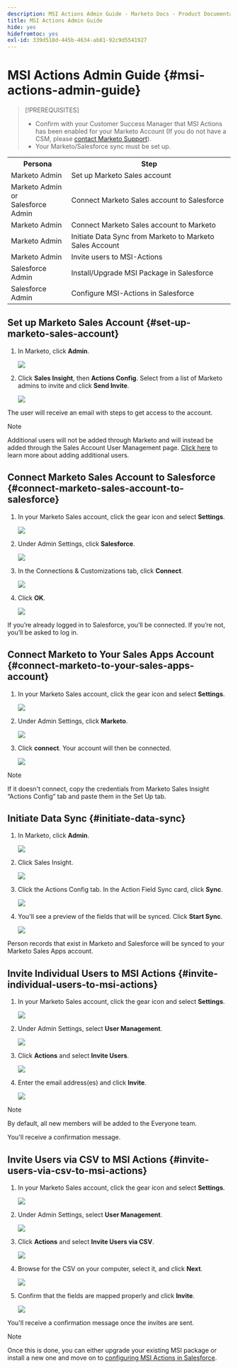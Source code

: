 ```yaml
---
description: MSI Actions Admin Guide - Marketo Docs - Product Documentation
title: MSI Actions Admin Guide
hide: yes
hidefromtoc: yes
exl-id: 339d518d-445b-4634-ab81-92c9d5541927
---
```

# MSI Actions Admin Guide {#msi-actions-admin-guide}

>[!PREREQUISITES]
>
>* Confirm with your Customer Success Manager that MSI Actions has been enabled for your Marketo Account (If you do not have a CSM, please [contact Marketo Support](https://nation.marketo.com/t5/support/ct-p/Support)).
>* Your Marketo/Salesforce sync must be set up.

<table>
 <tr>
  <th>Persona</th>
  <th>Step</th>
 </tr>
 <tr>
  <td>Marketo Admin</td>
  <td>Set up Marketo Sales account</td>
 </tr>
 <tr>
  <td>Marketo Admin or <br/>Salesforce Admin</td>
  <td>Connect Marketo Sales account to Salesforce</td>
 </tr>
 <tr>
  <td>Marketo Admin</td>
  <td>Connect Marketo Sales account to Marketo</td>
 </tr>
 <tr>
  <td>Marketo Admin</td>
  <td>Initiate Data Sync from Marketo to Marketo Sales Account</td>
 </tr>
 <tr>
  <td>Marketo Admin</td>
  <td>Invite users to MSI-Actions</td>
 </tr>
 <tr>
  <td>Salesforce Admin</td>
  <td>Install/Upgrade MSI Package in Salesforce</td>
 </tr>
 <tr>
  <td>Salesforce Admin</td>
  <td>Configure MSI-Actions in Salesforce</td>
 </tr>
</table>

## Set up Marketo Sales Account {#set-up-marketo-sales-account}

1. In Marketo, click **Admin**.

   ![](assets/msi-actions-admin-guide-1.png)

1. Click **Sales Insight**, then **Actions Config**. Select from a list of Marketo admins to invite and click **Send Invite**.

   ![](assets/msi-actions-admin-guide-2.png)

The user will receive an email with steps to get access to the account.

>[!NOTE]
>
>Additional users will not be added through Marketo and will instead be added through the Sales Account User Management page. [Click here](/help/marketo/product-docs/marketo-sales-connect/admin/invite-users.md) to learn more about adding additional users.

## Connect Marketo Sales Account to Salesforce {#connect-marketo-sales-account-to-salesforce}

1. In your Marketo Sales account, click the gear icon and select **Settings**.

   ![](assets/msi-actions-admin-guide-3.png)

1. Under Admin Settings, click **Salesforce**.

   ![](assets/msi-actions-admin-guide-4.png)

1. In the Connections & Customizations tab, click **Connect**.

   ![](assets/msi-actions-admin-guide-5.png)

1. Click **OK**.

   ![](assets/msi-actions-admin-guide-6.png)

If you’re already logged in to Salesforce, you’ll be connected. If you’re not, you’ll be asked to log in.

## Connect Marketo to Your Sales Apps Account {#connect-marketo-to-your-sales-apps-account}

1. In your Marketo Sales account, click the gear icon and select **Settings**.

   ![](assets/msi-actions-admin-guide-7.png)

1. Under Admin Settings, click **Marketo**.

   ![](assets/msi-actions-admin-guide-8.png)

1. Click **connect**. Your account will then be connected.

   ![](assets/msi-actions-admin-guide-9.png)

>[!NOTE]
>
>If it doesn't connect, copy the credentials from Marketo Sales Insight “Actions Config” tab and paste them in the Set Up tab.

## Initiate Data Sync {#initiate-data-sync}

1. In Marketo, click **Admin**.

   ![](assets/msi-actions-admin-guide-10.png)

1. Click Sales Insight.

   ![](assets/msi-actions-admin-guide-11.png)

1. Click the Actions Config tab. In the Action Field Sync card, click **Sync**.

   ![](assets/msi-actions-admin-guide-12.png)

1. You'll see a preview of the fields that will be synced. Click **Start Sync**.

   ![](assets/msi-actions-admin-guide-13.png)

Person records that exist in Marketo and Salesforce will be synced to your Marketo Sales Apps account.

## Invite Individual Users to MSI Actions {#invite-individual-users-to-msi-actions}

1. In your Marketo Sales account, click the gear icon and select **Settings**.

   ![](assets/msi-actions-admin-guide-14.png)

1. Under Admin Settings, select **User Management**.

   ![](assets/msi-actions-admin-guide-15.png)

1. Click **Actions** and select **Invite Users**.

   ![](assets/msi-actions-admin-guide-16.png)

1. Enter the email address(es) and click **Invite**.

   ![](assets/msi-actions-admin-guide-17.png)

>[!NOTE]
>
>By default, all new members will be added to the Everyone team.

You'll receive a confirmation message.

## Invite Users via CSV to MSI Actions {#invite-users-via-csv-to-msi-actions}

1. In your Marketo Sales account, click the gear icon and select **Settings**.

   ![](assets/msi-actions-admin-guide-18.png)

1. Under Admin Settings, select **User Management**.

   ![](assets/msi-actions-admin-guide-19.png)

1. Click **Actions** and select **Invite Users via CSV**.

   ![](assets/msi-actions-admin-guide-20.png)

1. Browse for the CSV on your computer, select it, and click **Next**.

   ![](assets/msi-actions-admin-guide-21.png)

1. Confirm that the fields are mapped properly and click **Invite**.

   ![](assets/msi-actions-admin-guide-22.png)

You'll receive a confirmation message once the invites are sent.

>[!NOTE]
>
>Once this is done, you can either upgrade your existing MSI package or install a new one and move on to [configuring MSI Actions in Salesforce](/help/marketo/product-docs/marketo-sales-insight/actions/salesforce-configuration/msi-actions-configuration-in-salesforce.md).
